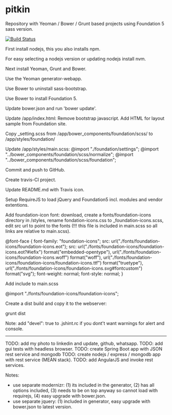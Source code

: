 pitkin
======

Repository with Yeoman / Bower / Grunt based projects using Foundation 5 sass version.

[![Build Status](https://travis-ci.org/robkuijpers/pitkin.png?branch=master)](https://travis-ci.org/robkuijpers/pitkin)

First install nodejs, this you also installs npm.

For easy selecting a nodejs version or updating nodejs install nvm.

Next install Yeoman, Grunt and Bower.

Use the Yeoman generator-webapp.

Use Bower to uninstall sass-bootstrap.

Use Bower to install Foundation 5.

Update bower.json and run 'bower update'.

Update /app/index.html:
  Remove bootstrap javascript.
  Add HTML for layout sample from Foundation site. 

Copy _setting.scss from /app/bower_components/foundation/scss/ to /app/styles/foundation/

Update /app/styles/main.scss:
  @import "./foundation/settings";
  @import "../bower_components/foundation/scss/normalize";
  @import "../bower_components/foundation/scss/foundation";
  
Commit and push to GitHub.

Create travis-CI project.

Update README.md with Travis icon.

Setup RequireJS to load jQuery and Foundation5 incl. modules and vendor extentions.

Add foundation-icon font: download, create a fonts/foundation-icons directory in /styles, rename fondation-icons.css to _foundation-icons.scss, edit src url to point to the fonts (!!! this file is included in main.scss so all links are relative to main.scss).

  @font-face {
    font-family: "foundation-icons";
    src: url("./fonts/foundation-icons/foundation-icons.eot");
    src: url("./fonts/foundation-icons/foundation-icons.eot?#iefix") format("embedded-opentype"),
         url("./fonts/foundation-icons/foundation-icons.woff") format("woff"),
         url("./fonts/foundation-icons/foundation-icons/foundation-icons.ttf") format("truetype"),
         url("./fonts/foundation-icons/foundation-icons.svg#fontcustom") format("svg");
    font-weight: normal;
    font-style: normal;
  }

Add include to main.scss

  @import "./fonts/foundation-icons/foundation-icons";
  
Create a dist build and copy it to the webserver:

  grunt dist

Note: add "devel": true to .jshint.rc if you dont't want warnings for alert and console.

----------------------------

TODO: add my photo to linkedin and update, github, whatsapp.
TODO: add gui tests with headless browser.
TODO: create Spring Boot app with JSON rest service and mongodb
TODO: create nodejs / express / mongodb app with rest service (MEAN stack).
TODO: add AngularJS and invoke rest services.

Notes:
  - use separate modernizr: (1) its included in the generator, (2) has all options included, (3) needs to be on top anyway so cannot load with requirejs, (4) easy upgrade with bower.json.
  - use separate jquery: (1) included in generator, easy upgrade with bower.json to latest version.
